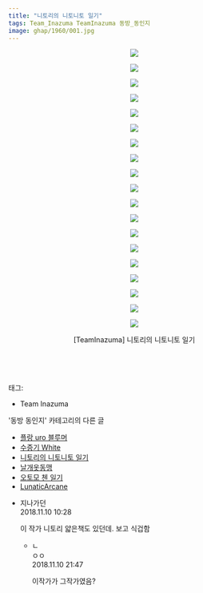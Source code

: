 ```yaml
---
title: "니토리의 니토니토 일기"
tags: Team_Inazuma TeamInazuma 동방_동인지
image: ghap/1960/001.jpg
---
```

<div class="article">
<p style="text-align: center; clear: none; float: none;"><img src="{{ site.nasurl }}/ghap/1960/001.jpg"/></p>
<p style="text-align: center; clear: none; float: none;"><img src="{{ site.nasurl }}/ghap/1960/002.jpg"/></p>
<p style="text-align: center; clear: none; float: none;"><img src="{{ site.nasurl }}/ghap/1960/003.jpg"/></p>
<p style="text-align: center; clear: none; float: none;"><img src="{{ site.nasurl }}/ghap/1960/004.jpg"/></p>
<p style="text-align: center; clear: none; float: none;"><img src="{{ site.nasurl }}/ghap/1960/005.jpg"/></p>
<p style="text-align: center; clear: none; float: none;"><img src="{{ site.nasurl }}/ghap/1960/006.jpg"/></p>
<p style="text-align: center; clear: none; float: none;"><img src="{{ site.nasurl }}/ghap/1960/007.jpg"/></p>
<p style="text-align: center; clear: none; float: none;"><img src="{{ site.nasurl }}/ghap/1960/008.jpg"/></p>
<p style="text-align: center; clear: none; float: none;"><img src="{{ site.nasurl }}/ghap/1960/009.jpg"/></p>
<p style="text-align: center; clear: none; float: none;"><img src="{{ site.nasurl }}/ghap/1960/010.jpg"/></p>
<p style="text-align: center; clear: none; float: none;"><img src="{{ site.nasurl }}/ghap/1960/011.jpg"/></p>
<p style="text-align: center; clear: none; float: none;"><img src="{{ site.nasurl }}/ghap/1960/012.jpg"/></p>
<p style="text-align: center; clear: none; float: none;"><img src="{{ site.nasurl }}/ghap/1960/013.jpg"/></p>
<p style="text-align: center; clear: none; float: none;"><img src="{{ site.nasurl }}/ghap/1960/014.jpg"/></p>
<p style="text-align: center; clear: none; float: none;"><img src="{{ site.nasurl }}/ghap/1960/015.jpg"/></p>
<p style="text-align: center; clear: none; float: none;"><img src="{{ site.nasurl }}/ghap/1960/016.jpg"/></p>
<p style="text-align: center; clear: none; float: none;"><img src="{{ site.nasurl }}/ghap/1960/017.jpg"/></p>
<p style="text-align: center; clear: none; float: none;"><img src="{{ site.nasurl }}/ghap/1960/018.jpg"/></p>
<p style="text-align: center; clear: none; float: none;"><img src="{{ site.nasurl }}/ghap/1960/019.jpg"/></p>
<p style="text-align: center; clear: none; float: none;">[TeamInazuma] 니토리의 니토니토 일기</p>
<p style="text-align: center; clear: none; float: none;"><br/></p>
<p><br/></p>
</div><div class="tagTrail">
<p>태그: </p>
<ul>
<li>Team Inazuma</li>
</ul>
</div><div class="another">
<p>'동방 동인지' 카테고리의 다른 글</p>
<ul>
<li><a href="/2016-09-02-ghap_1962">플랑 uro 블루머</a></li>
<li><a href="/2016-09-02-ghap_1961">수증기 White</a></li>
<li><a href="/2016-09-02-ghap_1960">니토리의 니토니토 일기</a></li>
<li><a href="/2016-09-02-ghap_1959">날개옷동맹</a></li>
<li><a href="/2016-09-02-ghap_1958">오토모 첸 일기</a></li>
<li><a href="/2016-09-01-ghap_1955">LunaticArcane</a></li>
</ul>
</div><div class="cb_module cb_fluid">
<div class="cb_wrt cb_profile">
<div class="comment">
<ul>
<li class="cb_thumb_off" id="comment15370990">
<div class="cb_comment_area">
<div class="cb_info_area">
<div class="cb_section">
<span class="cb_nick_name">지나가던</span>
</div>
<div class="cb_section">
<span class="cb_date">2018.11.10 10:28 </span>
</div>
</div>
<div class="cb_dsc_comment">
<p class="cb_dsc">
											이 작가 니토리 얇은책도 있던데. 보고 식겁함
										</p>
</div>
<ul>
<li class="cb_thumb_off" id="comment15371169">
<span class="cb_bu_subnode">ㄴ</span>
<div class="cb_comment_area">
<div class="cb_info_area">
<div class="cb_section">
<span class="cb_nick_name">ㅇㅇ</span>
</div>
<div class="cb_section">
<span class="cb_date">2018.11.10 21:47 </span>
</div>
</div>
<div class="cb_dsc_comment">
<p class="cb_dsc">
																이작가가 그작가였음?
															</p>
</div>
</div>
</li>
</ul>
</div></li>
</ul>
</div>
</div><!-- commentList close -->
</div>